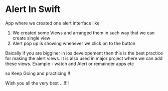 # Alert In Swift
App where we created one alert interface like 
1. We created some Views and arranged them in such way that we can create single view
2. Alert pop up is showing whenever we click on to the button

Baically if you are bigginer in ios developement then this is the best practice for making the alert views. 
It is also used in major project where we can add these views. Example - watch and Alert or remainder apps etc

so Keep Going and practicing !!

Wish you all the very best ...!!!!

